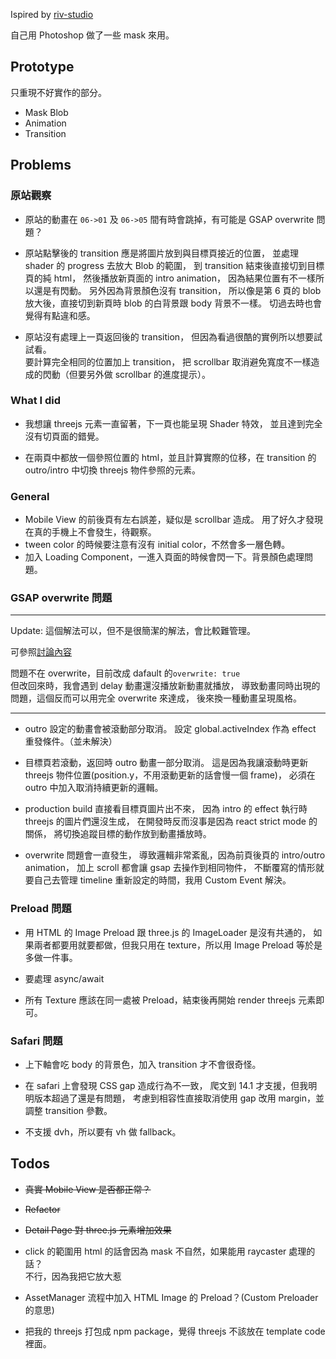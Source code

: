 Ispired by [riv-studio](https://www.riv-studio.com/projects)

自己用 Photoshop 做了一些 mask 來用。

## Prototype

只重現不好實作的部分。

- Mask Blob
- Animation
- Transition

## Problems

### 原站觀察

- 原站的動畫在 `06->01` 及 `06->05` 間有時會跳掉，有可能是 GSAP overwrite 問題？

- 原站點擊後的 transition 應是將圖片放到與目標頁接近的位置，
  並處理 shader 的 progress 去放大 Blob 的範圍，
  到 transition 結束後直接切到目標頁的純 html，
  然後播放新頁面的 intro animation，
  因為結果位置有不一樣所以還是有閃動。
  另外因為背景顏色沒有 transition，
  所以像是第 6 頁的 blob 放大後，直接切到新頁時 blob 的白背景跟 body 背景不一樣。
  切過去時也會覺得有點違和感。

- 原站沒有處理上一頁返回後的 transition，
  但因為看過很酷的實例所以想要試試看。  
  要計算完全相同的位置加上 transition，
  把 scrollbar 取消避免寬度不一樣造成的閃動（但要另外做 scrollbar 的進度提示）。

### What I did

- 我想讓 threejs 元素一直留著，下一頁也能呈現 Shader 特效，
  並且達到完全沒有切頁面的錯覺。

- 在兩頁中都放一個參照位置的 html，並且計算實際的位移，在 transition 的 outro/intro 中切換 threejs 物件參照的元素。

### General

- Mobile View 的前後頁有左右誤差，疑似是 scrollbar 造成。
  用了好久才發現在真的手機上不會發生，待觀察。
- tween color 的時候要注意有沒有 initial color，不然會多一層色轉。
- 加入 Loading Component，一進入頁面的時候會閃一下。背景顏色處理問題。

### GSAP overwrite 問題

---

Update: 這個解法可以，但不是很簡潔的解法，會比較難管理。

可參照[討論內容](https://greensock.com/forums/topic/29470-gsap-page-transitions-in-nextjs/?do=findComment&comment=183254&_rid=138977)

問題不在 overwrite，目前改成 dafault 的`overwrite: true`  
但改回來時，我會遇到 delay 動畫還沒播放新動畫就播放，
導致動畫同時出現的問題，這個反而可以用完全 overwrite 來達成，
後來換一種動畫呈現風格。

---

- outro 設定的動畫會被滾動部分取消。
  設定 global.activeIndex 作為 effect 重發條件。（並未解決）

- 目標頁若滾動，返回時 outro 動畫一部分取消。
  這是因為我讓滾動時更新 threejs 物件位置(position.y，不用滾動更新的話會慢一個 frame)，
  必須在 outro 中加入取消持續更新的邏輯。

- production build 直接看目標頁圖片出不來，
  因為 intro 的 effect 執行時 threejs 的圖片們還沒生成，
  在開發時反而沒事是因為 react strict mode 的關係，
  將切換追蹤目標的動作放到動畫播放時。

- overwrite 問題會一直發生，
  導致邏輯非常紊亂，因為前頁後頁的 intro/outro animation，
  加上 scroll 都會讓 gsap 去操作到相同物件，
  不斷覆寫的情形就要自己去管理 timeline 重新設定的時間，我用 Custom Event 解決。

### Preload 問題

- 用 HTML 的 Image Preload 跟 three.js 的 ImageLoader 是沒有共通的，
  如果兩者都要用就要都做，但我只用在 texture，所以用 Image Preload 等於是多做一件事。

- 要處理 async/await

- 所有 Texture 應該在同一處被 Preload，結束後再開始 render threejs 元素即可。

### Safari 問題

- 上下軸會吃 body 的背景色，加入 transition 才不會很奇怪。

- 在 safari 上會發現 CSS gap 造成行為不一致，
  爬文到 14.1 才支援，但我明明版本超過了還是有問題，
  考慮到相容性直接取消使用 gap 改用 margin，並調整 transition 參數。

- 不支援 dvh，所以要有 vh 做 fallback。

## Todos

- ~~真實 Mobile View 是否都正常？~~

- ~~Refactor~~

- ~~Detail Page 對 three.js 元素增加效果~~

- click 的範圍用 html 的話會因為 mask 不自然，如果能用 raycaster 處理的話？  
  不行，因為我把它放大惹

- AssetManager 流程中加入 HTML Image 的 Preload？(Custom Preloader 的意思)

- 把我的 threejs 打包成 npm package，覺得 threejs 不該放在 template code 裡面。
